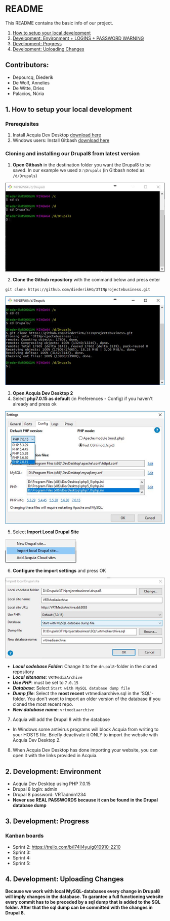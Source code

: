 # README

This README contains the basic info of our project.

1. [How to setup your local development](#setuplocal)
2. [Development: Environment + LOGINS + PASSWORD WARNING](#develenvir)
3. [Development: Progress](#develprogr)
4. [Development: Uploading Changes](#develuploa)

## Contributors:

- Depourcq, Diederik
- De Wolf, Annelies
- De Witte, Dries
- Palacios, Núria

## 1. <a name="setuplocal"></a>How to setup your local development

### Prerequisites

1. Install Acquia Dev Desktop [download here](https://dev.acquia.com/downloads)
2. Windows users: Install Gitbash [download here](https://git-for-windows.github.io)

### Cloning and installing our Drupal8 from latest version

1. **Open Gitbash** in the destination folder you want the Drupal8 to be saved. In our example we used ``D:\Drupals`` (in Gitbash noted as ``/d/Drupals``)

 ![Git Bash](imgs/README_A1.JPG "Git Bash")

2. **Clone the Github repository** with the command below and press enter

 ```
 git clone https://github.com/diederikHG/3TINprojectebusiness.git
 ```

 ![Cloning the repo](imgs/README_A2.JPG "Cloning is done")

3. **Open Acquia Dev Desktop 2**
4. Select **php7.0.15 as default** (in Preferences - Config) if you haven't already and press ok

 ![Setting php7.015 as default](imgs/README_A3.JPG "Default PHP 7.015")

5. Select **Import Local Drupal Site**

 ![Setting php7.015 as default](imgs/README_A4.JPG "Default PHP 7.015")

6. **Configure the import settings** and press OK

 ![Setting php7.015 as default](imgs/README_A5.JPG "Import settings")

 - ***Local codebase Folder***: Change it to the ```drupal8```-folder in the cloned repository
 - ***Local sitename***: ```VRTMediaArchive```
 - ***Use PHP***: must be set to ```7.0.15```
 - ***Database***: Select ```Start with MySQL database dump file```
 - ***Dump file***: Select the **most recent** vrtmediaarchive.sql in the 'SQL'-folder. You don't wont to import an older version of the database if you cloned the most recent repo.
 - ***New database name***: ```vrtmediaarchive```

7. Acquia will add the Drupal 8 with the database
- In Windows some antivirus programs will block Acquia from writing to your HOSTS file. Briefly deactivate it ONLY to import the website with Acquia Dev Desktop 2.
8. When Acquia Dev Desktop has done importing your website, you can open it with the links provided in Acquia.

## 2. <a name="develenvir"></a>Development: Environment

- Acquia Dev Desktop using PHP 7.0.15
- Drupal 8 login: admin
- Drupal 8 password: VRTadmin1234
- **Never use REAL PASSWORDS because it can be found in the Drupal database dump**

## 3. <a name="develprogr"></a>Development: Progress

### Kanban boards

- Sprint 2: https://trello.com/b/l74lI4yu/g010910-2210
- Sprint 3:
- Sprint 4:
- Sprint 5:

## 4. <a name="develuploa"></a>Development: Uploading Changes

**Because we work with local MySQL-databases every change in Drupal8 will imply changes in the database. To garantee a full functioning website every commit has to be preceded by a sql dump that is added to the SQL folder. After that the sql dump can be committed with the changes in Drupal 8.**
